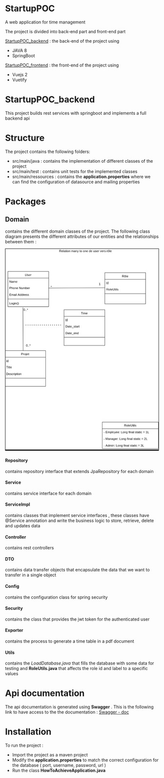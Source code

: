 # StartupPOC 

A web application for time management  

The project is divided into back-end part and front-end part  


[StartupPOC_backend](https://github.com/TahaAlamiIdrissi/StartupPOC_backend) : the back-end of the project using 
 
 - JAVA 8
 - SpringBoot
 
[StartupPOC_frontend](https://github.com/TahaAlamiIdrissi/StartupPOC_frontend) : the front-end of the project using 
 
 - Vuejs 2
 - Vuetify 
 
# StartupPOC_backend

This project builds rest services with springboot and implements a full backend api 

# Structure
The project contains the following folders: 

- src/main/java : contains the implementation of  different classes  of the project
- src/main/test : contains unit tests for the implemented classes
- src/main/ressources : contains the __application.properties__ where we can find the configuration of  datasource and mailing properties

# Packages 

## Domain
contains the different domain classes of the project. The following class diagram presents the different attributes of our entities and the relationships between them :  

![](poc_class_diagram.png)

#### Repository
contains repository interface that extends JpaRepository for each domain 

#### Service
contains service interface for each domain 

#### ServiceImpl
contains classes that implement service interfaces , these classes have @Service annotation and write the business logic to store, retrieve, delete and updates data

#### Controller
contains rest controllers

#### DTO 
contains data transfer objects that encapsulate the data that we want to transfer in a single object

#### Config
contains the configuration class for spring security

#### Security
contains the class that provides the jwt token for the authenticated  user

#### Exporter 
contains the process to generate a time table in a pdf document

#### Utils
contains the _LoadDatabase.java_ that fills the database with some data for testing  and __RoleUtils.java__ that affects the role id and label to a specific values

# Api documentation

The api documentation is generated using __Swagger__ . 
This is the following link to have access to the the documentation :  [Swagger - doc](http://localhost:8081/swagger-ui.html)

# Installation 

To run the project  : 

- Import the project as a maven project 
- Modify the __application.properties__ to match the correct configuration for the database ( port, username, password, url )
- Run the class __HowToAchieveApplication.java__ 



 
 





